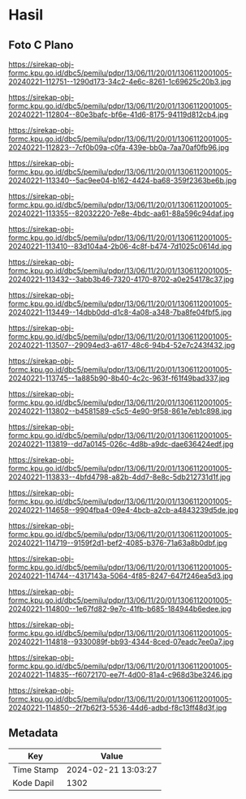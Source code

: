 # Hasil

## Foto C Plano

https://sirekap-obj-formc.kpu.go.id/dbc5/pemilu/pdpr/13/06/11/20/01/1306112001005-20240221-112751--1290d173-34c2-4e6c-8261-1c69625c20b3.jpg

https://sirekap-obj-formc.kpu.go.id/dbc5/pemilu/pdpr/13/06/11/20/01/1306112001005-20240221-112804--80e3bafc-bf6e-41d6-8175-94119d812cb4.jpg

https://sirekap-obj-formc.kpu.go.id/dbc5/pemilu/pdpr/13/06/11/20/01/1306112001005-20240221-112823--7cf0b09a-c0fa-439e-bb0a-7aa70af0fb96.jpg

https://sirekap-obj-formc.kpu.go.id/dbc5/pemilu/pdpr/13/06/11/20/01/1306112001005-20240221-113340--5ac9ee04-b162-4424-ba68-359f2363be6b.jpg

https://sirekap-obj-formc.kpu.go.id/dbc5/pemilu/pdpr/13/06/11/20/01/1306112001005-20240221-113355--82032220-7e8e-4bdc-aa61-88a596c94daf.jpg

https://sirekap-obj-formc.kpu.go.id/dbc5/pemilu/pdpr/13/06/11/20/01/1306112001005-20240221-113410--83d104a4-2b06-4c8f-b474-7d1025c0614d.jpg

https://sirekap-obj-formc.kpu.go.id/dbc5/pemilu/pdpr/13/06/11/20/01/1306112001005-20240221-113432--3abb3b46-7320-4170-8702-a0e254178c37.jpg

https://sirekap-obj-formc.kpu.go.id/dbc5/pemilu/pdpr/13/06/11/20/01/1306112001005-20240221-113449--14dbb0dd-d1c8-4a08-a348-7ba8fe04fbf5.jpg

https://sirekap-obj-formc.kpu.go.id/dbc5/pemilu/pdpr/13/06/11/20/01/1306112001005-20240221-113507--29094ed3-a617-48c6-94b4-52e7c243f432.jpg

https://sirekap-obj-formc.kpu.go.id/dbc5/pemilu/pdpr/13/06/11/20/01/1306112001005-20240221-113745--1a885b90-8b40-4c2c-963f-f61f49bad337.jpg

https://sirekap-obj-formc.kpu.go.id/dbc5/pemilu/pdpr/13/06/11/20/01/1306112001005-20240221-113802--b4581589-c5c5-4e90-9f58-861e7eb1c898.jpg

https://sirekap-obj-formc.kpu.go.id/dbc5/pemilu/pdpr/13/06/11/20/01/1306112001005-20240221-113819--dd7a0145-026c-4d8b-a9dc-dae636424edf.jpg

https://sirekap-obj-formc.kpu.go.id/dbc5/pemilu/pdpr/13/06/11/20/01/1306112001005-20240221-113833--4bfd4798-a82b-4dd7-8e8c-5db212731d1f.jpg

https://sirekap-obj-formc.kpu.go.id/dbc5/pemilu/pdpr/13/06/11/20/01/1306112001005-20240221-114658--9904fba4-09e4-4bcb-a2cb-a4843239d5de.jpg

https://sirekap-obj-formc.kpu.go.id/dbc5/pemilu/pdpr/13/06/11/20/01/1306112001005-20240221-114719--9159f2d1-bef2-4085-b376-71a63a8b0dbf.jpg

https://sirekap-obj-formc.kpu.go.id/dbc5/pemilu/pdpr/13/06/11/20/01/1306112001005-20240221-114744--4317143a-5064-4f85-8247-647f246ea5d3.jpg

https://sirekap-obj-formc.kpu.go.id/dbc5/pemilu/pdpr/13/06/11/20/01/1306112001005-20240221-114800--1e67fd82-9e7c-41fb-b685-184944b6edee.jpg

https://sirekap-obj-formc.kpu.go.id/dbc5/pemilu/pdpr/13/06/11/20/01/1306112001005-20240221-114818--9330089f-bb93-4344-8ced-07eadc7ee0a7.jpg

https://sirekap-obj-formc.kpu.go.id/dbc5/pemilu/pdpr/13/06/11/20/01/1306112001005-20240221-114835--f6072170-ee7f-4d00-81a4-c968d3be3246.jpg

https://sirekap-obj-formc.kpu.go.id/dbc5/pemilu/pdpr/13/06/11/20/01/1306112001005-20240221-114850--2f7b62f3-5536-44d6-adbd-f8c13ff48d3f.jpg


## Metadata

| Key        | Value               |
| ---------- | ------------------- |
| Time Stamp | 2024-02-21 13:03:27 |
| Kode Dapil | 1302                |



